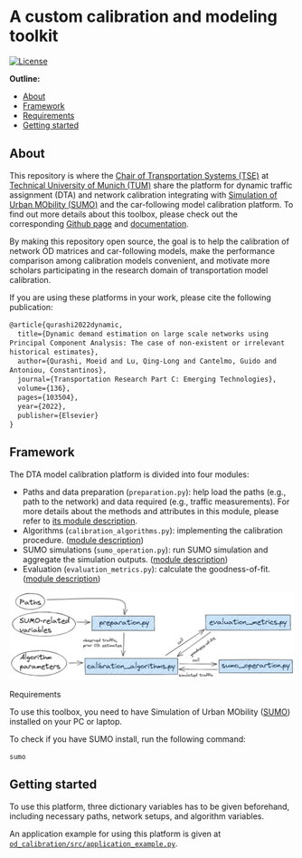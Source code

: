 # A custom calibration and modeling toolkit

[![License](https://img.shields.io/badge/License-Apache_2.0-blue.svg)](https://opensource.org/licenses/Apache-2.0)

**Outline:**

- [About](#about) 
- [Framework](#framework) 
- [Requirements](#requirements)
- [Getting started](#started) 

## <a name='about'></a>About

This repository is where the [Chair of Transportation Systems (TSE)](https://www.mos.ed.tum.de/en/vvs/home/) at [Technical University of Munich (TUM)](https://www.tum.de/en/) share the platform for dynamic traffic assignment (DTA) and network calibration integrating with [Simulation of Urban MObility (SUMO)](https://sumo.dlr.de/docs/index.html) and the car-following model calibration platform. To find out more details about this toolbox, please check out the corresponding [Github page](https://laststriker11.github.io/calibration-modeling/) and [documentation](https://laststriker11.github.io/calibration-modeling/html/index.html).

By making this repository open source, the goal is to help the calibration of network OD matrices and car-following models, make the performance comparison among calibration models convenient, and motivate more scholars participating in the research domain of transportation model calibration.

If you are using these platforms in your work, please cite the following publication:
```
@article{qurashi2022dynamic,
  title={Dynamic demand estimation on large scale networks using Principal Component Analysis: The case of non-existent or irrelevant historical estimates},
  author={Qurashi, Moeid and Lu, Qing-Long and Cantelmo, Guido and Antoniou, Constantinos},
  journal={Transportation Research Part C: Emerging Technologies},
  volume={136},
  pages={103504},
  year={2022},
  publisher={Elsevier}
}
```

## <a name='framework'></a>Framework

The DTA model calibration platform is divided into four modules:

- Paths and data preparation (`preparation.py`): help load the paths (e.g., path to the network) and data required (e.g., traffic measurements). For more details about the methods and attributes in this module, please refer to [its module description](https://laststriker11.github.io/calibration-modeling/html/preparation.html).
- Algorithms (`calibration_algorithms.py`): implementing the calibration procedure. ([module description](https://laststriker11.github.io/calibration-modeling/html/calibration_algorithms.html))
- SUMO simulations (`sumo_operation.py`): run SUMO simulation and aggregate the simulation outputs. ([module description](https://laststriker11.github.io/calibration-modeling/html/sumo_operation.html))
- Evaluation (`evaluation_metrics.py`): calculate the goodness-of-fit. ([module description](https://laststriker11.github.io/calibration-modeling/html/evaluation_metrics.html))

![DTA model calibration platform](images/dta_calibration_platform_design.png)

<a name='requirements'></a>Requirements

To use this toolbox, you need to have Simulation of Urban MObility ([SUMO](https://sumo.dlr.de/docs/index.html)) installed on your PC or laptop.

To check if you have SUMO install, run the following command:

```
sumo
```

## <a name='started'></a>Getting started

To use this platform, three dictionary variables has to be given beforehand, including necessary paths, network setups, and algorithm variables.

An application example for using this platform is given at [`od_calibration/src/application_example.py`](./src/application_example.py).

